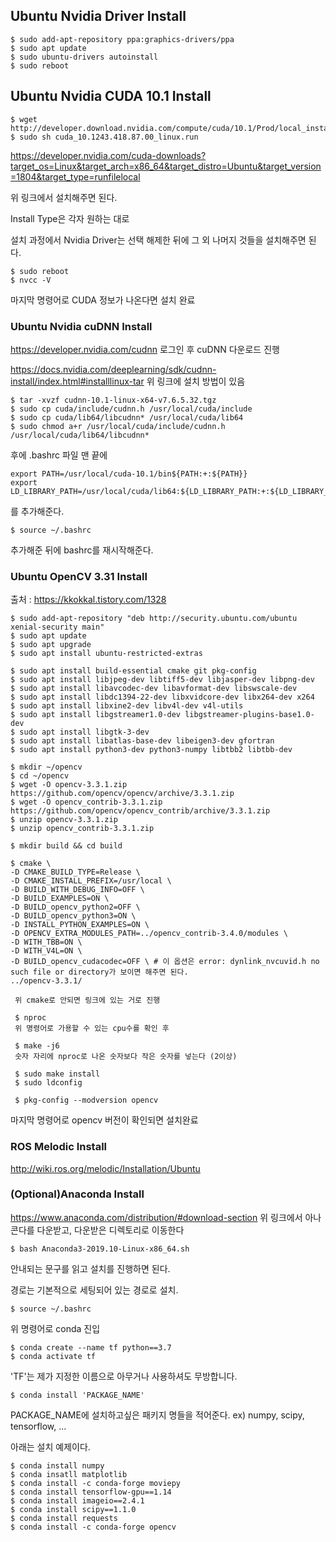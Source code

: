 ## Ubuntu Nvidia Driver Install
```
$ sudo add-apt-repository ppa:graphics-drivers/ppa
$ sudo apt update
$ sudo ubuntu-drivers autoinstall
$ sudo reboot
```

## Ubuntu Nvidia CUDA 10.1 Install
```
$ wget http://developer.download.nvidia.com/compute/cuda/10.1/Prod/local_installers/cuda_10.1.243_418.87.00_linux.run
$ sudo sh cuda_10.1243.418.87.00_linux.run
```
https://developer.nvidia.com/cuda-downloads?target_os=Linux&target_arch=x86_64&target_distro=Ubuntu&target_version=1804&target_type=runfilelocal

위 링크에서 설치해주면 된다.

Install Type은 각자 원하는 대로

설치 과정에서 Nvidia Driver는 선택 해제한 뒤에 그 외 나머지 것들을 설치해주면 된다.

```
$ sudo reboot
$ nvcc -V
```
마지막 명령어로 CUDA 정보가 나온다면 설치 완료

### Ubuntu Nvidia cuDNN Install
https://developer.nvidia.com/cudnn
로그인 후 cuDNN 다운로드 진행

https://docs.nvidia.com/deeplearning/sdk/cudnn-install/index.html#installlinux-tar
위 링크에 설치 방법이 있음
```
$ tar -xvzf cudnn-10.1-linux-x64-v7.6.5.32.tgz
$ sudo cp cuda/include/cudnn.h /usr/local/cuda/include
$ sudo cp cuda/lib64/libcudnn* /usr/local/cuda/lib64
$ sudo chmod a+r /usr/local/cuda/include/cudnn.h /usr/local/cuda/lib64/libcudnn*
```
후에 .bashrc 파일 맨 끝에
```
export PATH=/usr/local/cuda-10.1/bin${PATH:+:${PATH}}
export LD_LIBRARY_PATH=/usr/local/cuda/lib64:${LD_LIBRARY_PATH:+:${LD_LIBRARY_PATH}}
```
를 추가해준다.

```
$ source ~/.bashrc
```
추가해준 뒤에 bashrc를 재시작해준다.

### Ubuntu OpenCV 3.31 Install
출처 : https://kkokkal.tistory.com/1328
```
$ sudo add-apt-repository "deb http://security.ubuntu.com/ubuntu xenial-security main"
$ sudo apt update
$ sudo apt upgrade
$ sudo apt install ubuntu-restricted-extras

$ sudo apt install build-essential cmake git pkg-config
$ sudo apt install libjpeg-dev libtiff5-dev libjasper-dev libpng-dev
$ sudo apt install libavcodec-dev libavformat-dev libswscale-dev
$ sudo apt install libdc1394-22-dev libxvidcore-dev libx264-dev x264
$ sudo apt install libxine2-dev libv4l-dev v4l-utils
$ sudo apt install libgstreamer1.0-dev libgstreamer-plugins-base1.0-dev
$ sudo apt install libgtk-3-dev
$ sudo apt install libatlas-base-dev libeigen3-dev gfortran
$ sudo apt install python3-dev python3-numpy libtbb2 libtbb-dev

$ mkdir ~/opencv
$ cd ~/opencv
$ wget -O opencv-3.3.1.zip https://github.com/opencv/opencv/archive/3.3.1.zip
$ wget -O opencv_contrib-3.3.1.zip https://github.com/opencv/opencv_contrib/archive/3.3.1.zip
$ unzip opencv-3.3.1.zip
$ unzip opencv_contrib-3.3.1.zip

$ mkdir build && cd build

$ cmake \
-D CMAKE_BUILD_TYPE=Release \
-D CMAKE_INSTALL_PREFIX=/usr/local \
-D BUILD_WITH_DEBUG_INFO=OFF \
-D BUILD_EXAMPLES=ON \
-D BUILD_opencv_python2=OFF \
-D BUILD_opencv_python3=ON \
-D INSTALL_PYTHON_EXAMPLES=ON \
-D OPENCV_EXTRA_MODULES_PATH=../opencv_contrib-3.4.0/modules \
-D WITH_TBB=ON \
-D WITH_V4L=ON \
-D BUILD_opencv_cudacodec=OFF \ # 이 옵션은 error: dynlink_nvcuvid.h no such file or directory가 보이면 해주면 된다.
../opencv-3.3.1/
 
 위 cmake로 안되면 링크에 있는 거로 진행
 
 $ nproc
 위 명령어로 가용할 수 있는 cpu수를 확인 후
 
 $ make -j6 
 숫자 자리에 nproc로 나온 숫자보다 작은 숫자를 넣는다 (2이상)
 
 $ sudo make install
 $ sudo ldconfig
 
 $ pkg-config --modversion opencv
 ```
 마지막 명령어로 opencv 버전이 확인되면 설치완료
 ### ROS Melodic Install
 http://wiki.ros.org/melodic/Installation/Ubuntu
 
 ### (Optional)Anaconda Install
 https://www.anaconda.com/distribution/#download-section
 위 링크에서 아나콘다를 다운받고, 다운받은 디렉토리로 이동한다
 ```
 $ bash Anaconda3-2019.10-Linux-x86_64.sh
 ```
 안내되는 문구를 읽고 설치를 진행하면 된다.
 
 경로는 기본적으로 세팅되어 있는 경로로 설치.
 
 ```
 $ source ~/.bashrc
 ```
 위 명령어로 conda 진입
 
 ```
 $ conda create --name tf python==3.7
 $ conda activate tf
 ```
 'TF'는 제가 지정한 이름으로 아무거나 사용하셔도 무방합니다.
 
 ```
 $ conda install 'PACKAGE_NAME'
 ```
 PACKAGE_NAME에 설치하고싶은 패키지 명들을 적어준다. ex) numpy, scipy, tensorflow, ...
 
 아래는 설치 예제이다.
 ```
 $ conda install numpy
 $ conda insatll matplotlib
 $ conda install -c conda-forge moviepy
 $ conda install tensorflow-gpu==1.14
 $ conda install imageio==2.4.1
 $ conda install scipy==1.1.0
 $ conda install requests
 $ conda install -c conda-forge opencv
 ```
